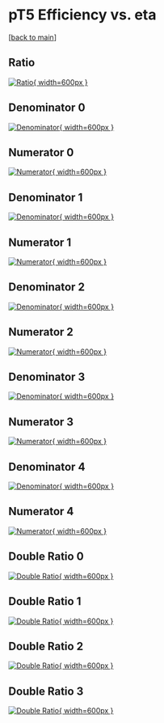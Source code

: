 # pT5 Efficiency vs. eta

[[back to main](./)]



## Ratio

[![Ratio](../mtv/var/pT5_loweta_13_-1_eff_eta.png){ width=600px }](../mtv/var/pT5_loweta_13_-1_eff_eta.pdf)

## Denominator 0

[![Denominator](../mtv/den/pT5_loweta_13_-1_eff_eta_den0.png){ width=600px }](../mtv/den/pT5_loweta_13_-1_eff_eta_den0.pdf)

## Numerator 0

[![Numerator](../mtv/num/pT5_loweta_13_-1_eff_eta_num0.png){ width=600px }](../mtv/num/pT5_loweta_13_-1_eff_eta_num0.pdf)

## Denominator 1

[![Denominator](../mtv/den/pT5_loweta_13_-1_eff_eta_den1.png){ width=600px }](../mtv/den/pT5_loweta_13_-1_eff_eta_den1.pdf)

## Numerator 1

[![Numerator](../mtv/num/pT5_loweta_13_-1_eff_eta_num1.png){ width=600px }](../mtv/num/pT5_loweta_13_-1_eff_eta_num1.pdf)

## Denominator 2

[![Denominator](../mtv/den/pT5_loweta_13_-1_eff_eta_den2.png){ width=600px }](../mtv/den/pT5_loweta_13_-1_eff_eta_den2.pdf)

## Numerator 2

[![Numerator](../mtv/num/pT5_loweta_13_-1_eff_eta_num2.png){ width=600px }](../mtv/num/pT5_loweta_13_-1_eff_eta_num2.pdf)

## Denominator 3

[![Denominator](../mtv/den/pT5_loweta_13_-1_eff_eta_den3.png){ width=600px }](../mtv/den/pT5_loweta_13_-1_eff_eta_den3.pdf)

## Numerator 3

[![Numerator](../mtv/num/pT5_loweta_13_-1_eff_eta_num3.png){ width=600px }](../mtv/num/pT5_loweta_13_-1_eff_eta_num3.pdf)

## Denominator 4

[![Denominator](../mtv/den/pT5_loweta_13_-1_eff_eta_den4.png){ width=600px }](../mtv/den/pT5_loweta_13_-1_eff_eta_den4.pdf)

## Numerator 4

[![Numerator](../mtv/num/pT5_loweta_13_-1_eff_eta_num4.png){ width=600px }](../mtv/num/pT5_loweta_13_-1_eff_eta_num4.pdf)

## Double Ratio 0

[![Double Ratio](../mtv/ratio/pT5_loweta_13_-1_eff_eta_ratio0.png){ width=600px }](../mtv/ratio/pT5_loweta_13_-1_eff_eta_ratio0.pdf)

## Double Ratio 1

[![Double Ratio](../mtv/ratio/pT5_loweta_13_-1_eff_eta_ratio1.png){ width=600px }](../mtv/ratio/pT5_loweta_13_-1_eff_eta_ratio1.pdf)

## Double Ratio 2

[![Double Ratio](../mtv/ratio/pT5_loweta_13_-1_eff_eta_ratio2.png){ width=600px }](../mtv/ratio/pT5_loweta_13_-1_eff_eta_ratio2.pdf)

## Double Ratio 3

[![Double Ratio](../mtv/ratio/pT5_loweta_13_-1_eff_eta_ratio3.png){ width=600px }](../mtv/ratio/pT5_loweta_13_-1_eff_eta_ratio3.pdf)

